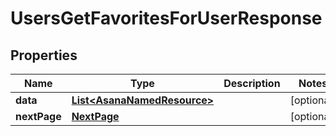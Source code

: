 

# UsersGetFavoritesForUserResponse


## Properties

| Name | Type | Description | Notes |
|------------ | ------------- | ------------- | -------------|
|**data** | [**List&lt;AsanaNamedResource&gt;**](AsanaNamedResource.md) |  |  [optional] |
|**nextPage** | [**NextPage**](NextPage.md) |  |  [optional] |



